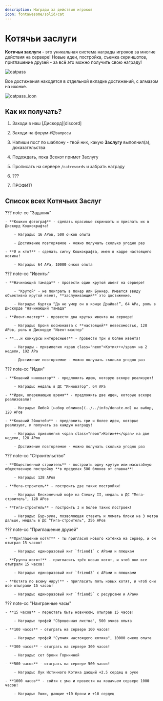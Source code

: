 ```yaml
---
description: Награды за действия игроков
icon: fontawesome/solid/cat
---
```


# Котячьи заслуги

<span class="gold bold" id="my-text">**Котячьи заслуги**</span> - это уникальная система награды игроков за многие действия на сервере! Новые идеи, постройка, съемка скриншотов, приглашение друзей - за всё это можно получить свою награду!

![catpass](../../assets/catpass/image.png)

Все достижения находятся в отдельной вкладке достижений, с алмазом на иконке.

![catpass_icon](../../assets/catpass/catpass_icon.png)

## **Как их получать?**

1. Заходи в наш [Дискорд][discord]

2. Заходи на форум `#😽запросы`

3. Напиши пост по шаблону - твой ник, какую **Заслугу** выполнил(а), доказательства

4. Подождать, пока Всекот примет Заслугу

5. Прописать на сервере `/catrewards` и забрать награду

6. ???

7. ПРОФИТ!

## Список всех Котячьих Заслуг

??? note-cc "Задания"

    - **Кошкин фотограф** - сделать красивые скриншоты и прислать их в Дискорд Кошкокрафта!

        - Награды: 16 АРов, 500 очков опыта

        - Достижение повторяемое - можно получать сколько угодно раз

    - **Я и кто?** - сделать сигну Кошкокрафта, имея в кадре настоящего котика!

        - Награды: 64 АРа, 10000 очков опыта

??? note-cc "Ивенты"

    - **Начинающий тамада** - провести один крутой ивент на сервере!

        - "Крутой" - не поиграть в покер или Бункер. Имеется ввиду объективно крутой ивент, **заслуживающий** это достижение.

        - Награды: Куртка “Да не умер он в конце Драйва!”, 64 АРа, роль в Дискорде "Начинающий тамада"

    - **Ивент-мастер** - провести два крутых ивента на сервере!

        - Награды: броня космонавта с **настоящей** невесомостью, 128 АРов, роль в Дискорде "Ивент-мастер"

    - **...и конкурсы интересные!** - провести три и более ивента!

        - Награды - привилегия <span class="neon">Котик++</span> на 2 недели, 192 АРа

        - Достижение повторяемое - можно получать сколько угодно раз

??? note-cc "Идеи"

    - **Кошачий инноватор** - предложить идею, которую вскоре реализуют!

        - Награды: медаль в ДС "Инноватор", 64 АРа

    - **Идеи, опережающие время** - предложить две идеи, которые вскоре реализовали!

        - Награды: Любой [набор обликов](../../info/donate.md) на выбор, 128 АРов

    - **Кошачий Эйнштейн** - предложить три и более идеи, которые реализуют, и получать за каждую награду!

        - Награды: привилегия <span class="neon">Котик++</span> на две недели, 128 АРов

        - Достижение повторяемое - можно получать сколько угодно раз

??? note-cc "Строительство"

    - **Общественный строитель** - построить одну крутую или масштабную общественную постройку **в пределах 500 блоков от спавна**!

        - Награды: 128 АРов

    - **Мега-строитель** - построить две таких постройки!

        - Награды: Бесконечный кофе на Спешку II, медаль в ДС "Мега-строитель", 128 АРов

    - **Гига-строитель** - построить 3 и более таких построек!

        - Награды: Бур-рука, позволяющая ставить и ломать блоки на 3 метра дальше, медаль в ДС "Гига-строитель", 256 АРов

??? note-cc "Приглашение друзей"

    - **Приглашение котят** - ты пригласил нового котёнка на сервер, и он отыграл 15 часов!

        - Награды: единоразовый кит `friend1` с АРами и плюшкам

    - **Группа котят!** - пригласить трёх новых котят, и чтоб они все отыграли 15 часов!

        - Награды: единоразовый кит `friend3` с АРами и плюшками

    - **Котята по всему миру!** - пригласить пять новых котят, и чтоб они все отыграли 15 часов!

        - Награды: единоразовый кит `friend5` с ресурсами и АРами

??? note-cc "Наигранные часы"

    - **15 часов** - перестать быть новичком, отыграв 15 часов!

        - Награды: трофей "Сброшенная листва", 500 очков опыта

    - **100 часов** - отыграть на сервере 100 часов!

        - Награды: трофей "Супчик настоящего котика", 10000 очков опыта

    - **300 часов** - отыграть на сервере 300 часов!

        - Награды: сет брони Горничной

    - **500 часов** - отыграть на сервере 500 часов!

        - Награды: Лук Истинного Котика дающий +2.5 сердец в руке

    - **1000 часов** - сойти с ума и провести на кошачьем сервере 1000 часов!

        - Награды: Ушки, дающие +10 брони и +10 сердец
